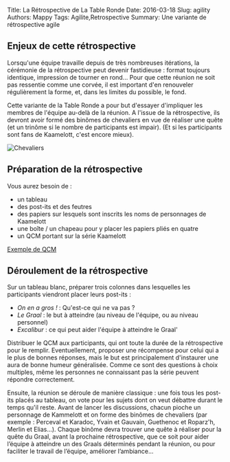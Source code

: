 Title: La Rétrospective de La Table Ronde
Date: 2016-03-18
Slug: agility
Authors: Mappy
Tags: Agilite,Retrospective
Summary: Une variante de rétrospective agile

## Enjeux de cette rétrospective

Lorsqu'une équipe travaille depuis de très nombreuses itérations, la cérémonie de la rétrospective peut devenir fastidieuse :
format toujours identique, impression de tourner en rond...
Pour que cette réunion ne soit pas ressentie comme une corvée, il est important d'en renouveler régulièrement la forme, et, dans les limites du possible, le fond.

Cette variante de la Table Ronde a pour but d'essayer d'impliquer les membres de l'équipe au-delà de la réunion. A l'issue de la rétrospective, ils devront avoir formé des binômes de chevaliers en vue de réaliser une quête (et un trinôme si le nombre de participants est impair).
(Et si les participants sont fans de Kaamelott, c'est encore mieux).

![Chevaliers](images/agility/kaamelott.png)

## Préparation de la rétrospective

Vous aurez besoin de :
*	un tableau
*	des post-its et des feutres
*	des papiers sur lesquels sont inscrits les noms de personnages de Kaamelott
*	une boîte / un chapeau pour y placer les papiers pliés en quatre
*	un QCM portant sur la série Kaamelott

[Exemple de QCM](resources/agility/QuizKaamelott.pdf)

## Déroulement de la rétrospective

Sur un tableau blanc, préparer trois colonnes dans lesquelles les participants viendront placer leurs post-its :
+	*On en a gros !* : Qu'est-ce qui ne va pas ?
+	*Le Graal* : le but à atteindre (au niveau de l'équipe, ou au niveau personnel)
+	*Excalibur* : ce qui peut aider l'équipe à atteindre le Graal'

Distribuer le QCM aux participants, qui ont toute la durée de la rétrospective pour le remplir. Eventuellement, proposer une récompense pour celui qui a le plus de bonnes réponses, mais le but est principalement d'instaurer une aura de bonne humeur généralisée. Comme ce sont des questions à choix multiples, même les personnes ne connaissant pas la série peuvent répondre correctement.

Ensuite, la réunion se déroule de manière classique : une fois tous les post-its placés au tableau, on vote pour les sujets dont on veut débattre durant le temps qu'il reste. Avant de lancer les discussions, chacun pioche un personnage de Kammelott et on forme des binômes de chevaliers (par exemple : Perceval et Karadoc, Yvain et Gauvain, Guethenoc et Roparz'h, Merlin et Elias...).
Chaque binôme devra trouver une quête à réaliser pour la quête du Graal, avant la prochaine rétrospective, que ce soit pour aider l’équipe à atteindre un des Graals déterminés pendant la réunion, ou pour faciliter le travail de l’équipe, améliorer l’ambiance...

 
